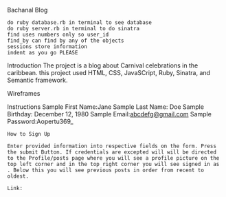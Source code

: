 Bachanal Blog
    
    do ruby database.rb in terminal to see database
    do ruby server.rb in terminal to do sinatra
    find uses numbers only so user_id
    find_by can find by any of the objects
    sessions store information
    indent as you go PLEASE
    
Introduction
The project is a blog about Carnival celebrations in the caribbean. this project used HTML, CSS, JavaSCript, Ruby, Sinatra, and Semantic framework. 

Wireframes





Instructions
Sample First Name:Jane
Sample Last Name: Doe
Sample Birthday: December 12, 1980
Sample Email:abcdefg@gmail.com
Sample Password:Aopertu369_

    How to Sign Up

    Enter provided information into respective fields on the form. Press the submit Button. If credentials are excepted will will be directed to the Profile/posts page where you will see a profile picture on the top left corner and in the top right corner you will see signed in as              . Below this you will see previous posts in order from recent to oldest.

    Link:

